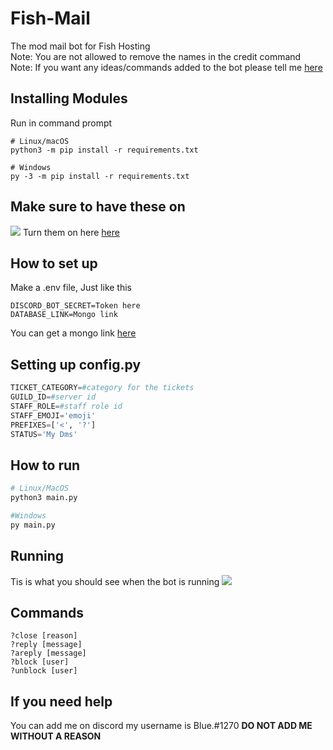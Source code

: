 # Fish-Mail
The mod mail bot for Fish Hosting\
Note: You are not allowed to remove the names in the credit command\
Note: If you want any ideas/commands added to the bot please tell me [here](https://github.com/DeveloperJosh/Fish-Mail/discussions/2)

## Installing Modules
Run in command prompt
```
# Linux/macOS
python3 -m pip install -r requirements.txt

# Windows
py -3 -m pip install -r requirements.txt
```

## Make sure to have these on
![](https://media.discordapp.net/attachments/877208401111838790/883784891634970624/unknown.png)
Turn them on here [here](https://discord.com/developers/applications)

## How to set up
Make a .env file, Just like this

```
DISCORD_BOT_SECRET=Token here
DATABASE_LINK=Mongo link
```

You can get a mongo link [here](https://www.mongodb.com/)

## Setting up config.py
```py
TICKET_CATEGORY=#category for the tickets
GUILD_ID=#server id
STAFF_ROLE=#staff role id
STAFF_EMOJI='emoji'
PREFIXES=['<', '?']
STATUS='My Dms'
```

## How to run

```py
# Linux/MacOS
python3 main.py

#Windows
py main.py
```
## Running 
Tis is what you should see when the bot is running
![](https://cdn.discordapp.com/attachments/877208401111838790/884126144335589396/unknown.png)

## Commands
```
?close [reason]
?reply [message]
?areply [message]
?block [user]
?unblock [user]
```
## If you need help
You can add me on discord my username is Blue.#1270 **DO NOT ADD ME WITHOUT A REASON**
